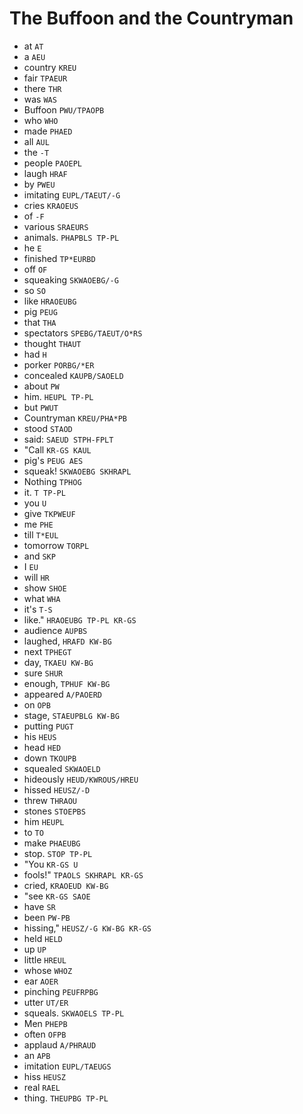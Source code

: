 # The Buffoon and the Countryman

* at `AT`
* a `AEU`
* country `KREU`
* fair `TPAEUR`
* there `THR`
* was `WAS`
* Buffoon `PWU/TPAOPB`
* who `WHO`
* made `PHAED`
* all `AUL`
* the `-T`
* people `PAOEPL`
* laugh `HRAF`
* by `PWEU`
* imitating `EUPL/TAEUT/-G`
* cries `KRAOEUS`
* of `-F`
* various `SRAEURS`
* animals. `PHAPBLS TP-PL`
* he `E`
* finished `TP*EURBD`
* off `OF`
* squeaking `SKWAOEBG/-G`
* so `SO`
* like `HRAOEUBG`
* pig `PEUG`
* that `THA`
* spectators `SPEBG/TAEUT/O*RS`
* thought `THAUT`
* had `H`
* porker `PORBG/*ER`
* concealed `KAUPB/SAOELD`
* about `PW`
* him. `HEUPL TP-PL`
* but `PWUT`
* Countryman `KREU/PHA*PB`
* stood `STAOD`
* said: `SAEUD STPH-FPLT`
* "Call `KR-GS KAUL`
* pig's `PEUG AES`
* squeak! `SKWAOEBG SKHRAPL`
* Nothing `TPHOG`
* it. `T TP-PL`
* you `U`
* give `TKPWEUF`
* me `PHE`
* till `T*EUL`
* tomorrow `TORPL`
* and `SKP`
* I `EU`
* will `HR`
* show `SHOE`
* what `WHA`
* it's `T-S`
* like." `HRAOEUBG TP-PL KR-GS`
* audience `AUPBS`
* laughed, `HRAFD KW-BG`
* next `TPHEGT`
* day, `TKAEU KW-BG`
* sure `SHUR`
* enough, `TPHUF KW-BG`
* appeared `A/PAOERD`
* on `OPB`
* stage, `STAEUPBLG KW-BG`
* putting `PUGT`
* his `HEUS`
* head `HED`
* down `TKOUPB`
* squealed `SKWAOELD`
* hideously `HEUD/KWROUS/HREU`
* hissed `HEUSZ/-D`
* threw `THRAOU`
* stones `STOEPBS`
* him `HEUPL`
* to `TO`
* make `PHAEUBG`
* stop. `STOP TP-PL`
* "You `KR-GS U`
* fools!" `TPAOLS SKHRAPL KR-GS`
* cried, `KRAOEUD KW-BG`
* "see `KR-GS SAOE`
* have `SR`
* been `PW-PB`
* hissing," `HEUSZ/-G KW-BG KR-GS`
* held `HELD`
* up `UP`
* little `HREUL`
* whose `WHOZ`
* ear `AOER`
* pinching `PEUFRPBG`
* utter `UT/ER`
* squeals. `SKWAOELS TP-PL`
* Men `PHEPB`
* often `OFPB`
* applaud `A/PHRAUD`
* an `APB`
* imitation `EUPL/TAEUGS`
* hiss `HEUSZ`
* real `RAEL`
* thing. `THEUPBG TP-PL`
